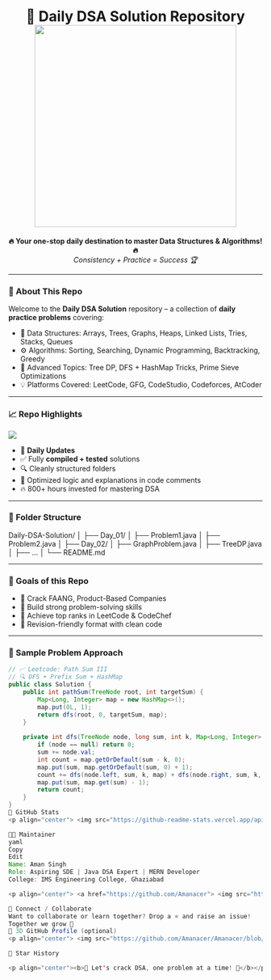 <h1 align="center">
  🚀 Daily DSA Solution Repository
  <br>
  <img src="https://user-images.githubusercontent.com/74038190/212038493-7641ff7e-e097-4f5e-88b5-d7292829b3e9.gif" width="400"/>
</h1>

<p align="center">
  <b>🔥 Your one-stop daily destination to master Data Structures & Algorithms! 🔥</b><br>
  <i>Consistency + Practice = Success 🏆</i>
</p>

---

### 📌 About This Repo

Welcome to the **Daily DSA Solution** repository – a collection of **daily practice problems** covering:

- 📂 Data Structures: Arrays, Trees, Graphs, Heaps, Linked Lists, Tries, Stacks, Queues
- ⚙️ Algorithms: Sorting, Searching, Dynamic Programming, Backtracking, Greedy
- 🧠 Advanced Topics: Tree DP, DFS + HashMap Tricks, Prime Sieve Optimizations
- 💡 Platforms Covered: LeetCode, GFG, CodeStudio, Codeforces, AtCoder

---

### 📈 Repo Highlights

<img src="https://skillicons.dev/icons?i=java,cpp,python,vscode,github" /><br>

- 📅 **Daily Updates**
- ✅ Fully **compiled + tested** solutions
- 🔍 Cleanly structured folders
- 🧩 Optimized logic and explanations in code comments
- 🔥 800+ hours invested for mastering DSA

---

### 📁 Folder Structure

Daily-DSA-Solution/
│
├── Day_01/
│ ├── Problem1.java
│ ├── Problem2.java
│
├── Day_02/
│ ├── GraphProblem.java
│ ├── TreeDP.java
│
├── ...
│
└── README.md


---

### 🎯 Goals of this Repo

- 📌 Crack FAANG, Product-Based Companies
- 🚀 Build strong problem-solving skills
- 💯 Achieve top ranks in LeetCode & CodeChef
- 📖 Revision-friendly format with clean code

---

### 🧠 Sample Problem Approach

```java
// ✅ Leetcode: Path Sum III
// 🔍 DFS + Prefix Sum + HashMap
public class Solution {
    public int pathSum(TreeNode root, int targetSum) {
        Map<Long, Integer> map = new HashMap<>();
        map.put(0L, 1);
        return dfs(root, 0, targetSum, map);
    }
    
    private int dfs(TreeNode node, long sum, int k, Map<Long, Integer> map) {
        if (node == null) return 0;
        sum += node.val;
        int count = map.getOrDefault(sum - k, 0);
        map.put(sum, map.getOrDefault(sum, 0) + 1);
        count += dfs(node.left, sum, k, map) + dfs(node.right, sum, k, map);
        map.put(sum, map.get(sum) - 1);
        return count;
    }
}
🧮 GitHub Stats
<p align="center"> <img src="https://github-readme-stats.vercel.app/api?username=Amanacer&show_icons=true&theme=tokyonight" width="47%"> <img src="https://github-readme-streak-stats.herokuapp.com/?user=Amanacer&theme=tokyonight" width="47%"> </p>

🧑‍💻 Maintainer
yaml
Copy
Edit
Name: Aman Singh
Role: Aspiring SDE | Java DSA Expert | MERN Developer
College: IMS Engineering College, Ghaziabad

<p align="center"> <a href="https://github.com/Amanacer"> <img src="https://img.shields.io/github/followers/Amanacer?label=Follow&style=social" /> </a> <a href="https://www.linkedin.com/in/aman-singh-2a6170266/"> <img src="https://img.shields.io/badge/LinkedIn-blue?logo=linkedin&style=flat-square" /> </a> </p>

💬 Connect / Collaborate
Want to collaborate or learn together? Drop a ⭐ and raise an issue!
Together we grow 💪
📸 3D GitHub Profile (optional)
<p align="center"> <img src="https://github.com/Amanacer/Amanacer/blob/output/github-contribution-grid-snake.svg" alt="snake gif" /> </p>

📌 Star History

<p align="center"><b>🚀 Let's crack DSA, one problem at a time! 🚀</b></p> ```

